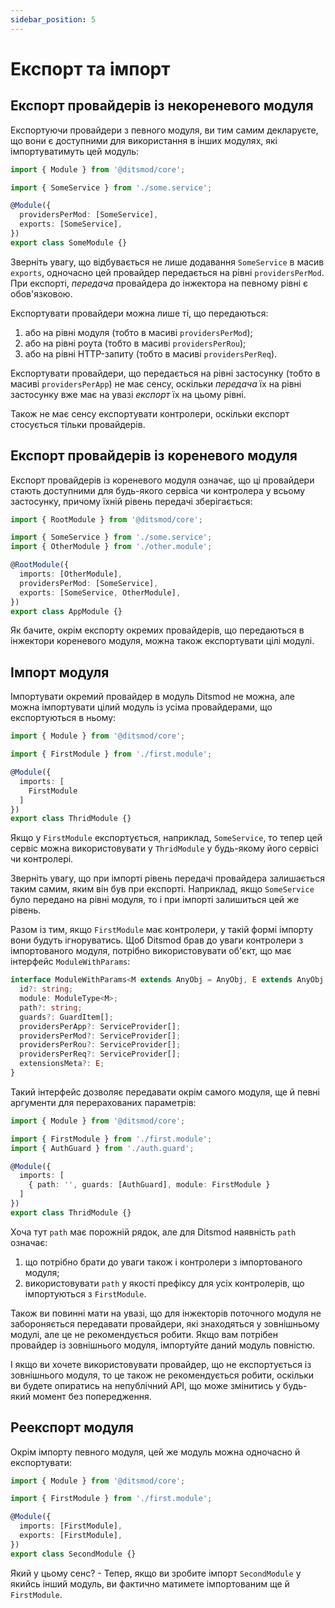 ```yaml
---
sidebar_position: 5
---
```


# Експорт та імпорт

## Експорт провайдерів із некореневого модуля

Експортуючи провайдери з певного модуля, ви тим самим декларуєте, що вони є доступними для використання в інших модулях, які імпортуватимуть цей модуль:

```ts
import { Module } from '@ditsmod/core';

import { SomeService } from './some.service';

@Module({
  providersPerMod: [SomeService],
  exports: [SomeService],
})
export class SomeModule {}
```

Зверніть увагу, що відбувається не лише додавання `SomeService` в масив `exports`, одночасно цей провайдер передається на рівні `providersPerMod`. При експорті, _передача_ провайдера до інжектора на певному рівні є обов'язковою.

Експортувати провайдери можна лише ті, що передаються:

1. або на рівні модуля (тобто в масиві `providersPerMod`);
2. або на рівні роута (тобто в масиві `providersPerRou`);
3. або на рівні HTTP-запиту (тобто в масиві `providersPerReq`).

Експортувати провайдери, що передається на рівні застосунку (тобто в масиві `providersPerApp`) не має сенсу, оскільки _передача_ їх на рівні застосунку вже має на увазі _експорт_ їх на цьому рівні.

Також не має сенсу експортувати контролери, оскільки експорт стосується тільки провайдерів.

## Експорт провайдерів із кореневого модуля

Експорт провайдерів із кореневого модуля означає, що ці провайдери стають доступними для будь-якого сервіса чи контролера у всьому застосунку, причому їхній рівень передачі зберігається:

```ts
import { RootModule } from '@ditsmod/core';

import { SomeService } from './some.service';
import { OtherModule } from './other.module';

@RootModule({
  imports: [OtherModule],
  providersPerMod: [SomeService],
  exports: [SomeService, OtherModule],
})
export class AppModule {}
```

Як бачите, окрім експорту окремих провайдерів, що передаються в інжектори кореневого модуля, можна також експортувати цілі модулі.

## Імпорт модуля

Імпортувати окремий провайдер в модуль Ditsmod не можна, але можна імпортувати цілий модуль із усіма провайдерами, що експортуються в ньому:

```ts
import { Module } from '@ditsmod/core';

import { FirstModule } from './first.module';

@Module({
  imports: [
    FirstModule
  ]
})
export class ThridModule {}
```

Якщо у `FirstModule` експортується, наприклад, `SomeService`, то тепер цей сервіс можна використовувати у `ThridModule` у будь-якому його сервісі чи контролері.

Зверніть увагу, що при імпорті рівень передачі провайдера залишається таким самим, яким він був при експорті. Наприклад, якщо `SomeService` було передано на рівні модуля, то і при імпорті залишиться цей же рівень.

Разом із тим, якщо `FirstModule` має контролери, у такій формі імпорту вони будуть ігноруватись. Щоб Ditsmod брав до уваги контролери з імпортованого модуля, потрібно використовувати об'єкт, що має інтерфейс `ModuleWithParams`:

```ts
interface ModuleWithParams<M extends AnyObj = AnyObj, E extends AnyObj = AnyObj> {
  id?: string;
  module: ModuleType<M>;
  path?: string;
  guards?: GuardItem[];
  providersPerApp?: ServiceProvider[];
  providersPerMod?: ServiceProvider[];
  providersPerRou?: ServiceProvider[];
  providersPerReq?: ServiceProvider[];
  extensionsMeta?: E;
}
```

Такий інтерфейс дозволяє передавати окрім самого модуля, ще й певні аргументи для перерахованих параметрів:

```ts
import { Module } from '@ditsmod/core';

import { FirstModule } from './first.module';
import { AuthGuard } from './auth.guard';

@Module({
  imports: [
    { path: '', guards: [AuthGuard], module: FirstModule }
  ]
})
export class ThridModule {}
```

Хоча тут `path` має порожній рядок, але для Ditsmod наявність `path` означає:

1. що потрібно брати до уваги також і контролери з імпортованого модуля;
2. використовувати `path` у якості префіксу для усіх контролерів, що імпортуються з `FirstModule`.

Також ви повинні мати на увазі, що для інжекторів поточного модуля не забороняється передавати провайдери, які знаходяться у зовнішньому модулі, але це не рекомендується робити. Якщо вам потрібен провайдер із зовнішнього модуля, імпортуйте даний модуль повністю.

І якщо ви хочете використовувати провайдер, що не експортується із зовнішнього модуля, то це також не рекомендується робити, оскільки ви будете опиратись на непублічний API, що може змінитись у будь-який момент без попередження.

## Реекспорт модуля

Окрім імпорту певного модуля, цей же модуль можна одночасно й експортувати:

```ts
import { Module } from '@ditsmod/core';

import { FirstModule } from './first.module';

@Module({
  imports: [FirstModule],
  exports: [FirstModule],
})
export class SecondModule {}
```

Який у цьому сенс? - Тепер, якщо ви зробите імпорт `SecondModule` у якийсь інший модуль, ви фактично матимете імпортованим ще й `FirstModule`.


[121]: ./providers-collisions